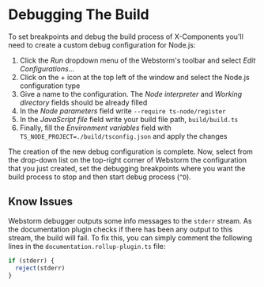 # Debugging The Build

To set breakpoints and debug the build process of X-Components you'll need to create a custom debug
configuration for Node.js:

1. Click the _Run_ dropdown menu of the Webstorm's toolbar and select _Edit Configurations..._
2. Click on the + icon at the top left of the window and select the Node.js configuration type
3. Give a name to the configuration. The _Node interpreter_ and _Working directory_ fields should be
   already filled
4. In the _Node parameters_ field write `--require ts-node/register`
5. In the _JavaScript file_ field write your build file path, `build/build.ts`
6. Finally, fill the _Environment variables_ field with `TS_NODE_PROJECT=./build/tsconfig.json` and
   apply the changes

The creation of the new debug configuration is complete. Now, select from the drop-down list on the
top-right corner of Webstorm the configuration that you just created, set the debugging breakpoints
where you want the build process to stop and then start debug process (`^D`).

## Know Issues

Webstorm debugger outputs some info messages to the `stderr` stream. As the documentation plugin
checks if there has been any output to this stream, the build will fail. To fix this, you can simply
comment the following lines in the `documentation.rollup-plugin.ts` file:

```javascript
if (stderr) {
  reject(stderr)
}
```
